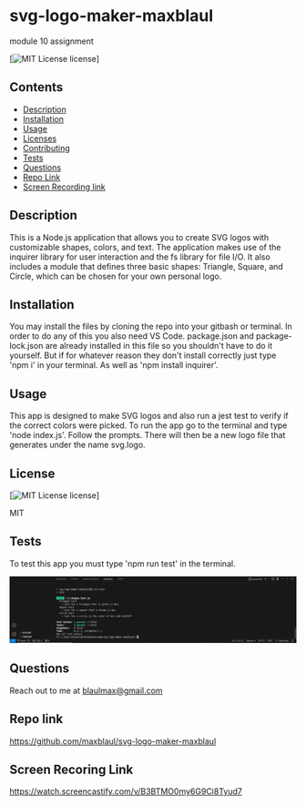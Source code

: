 # svg-logo-maker-maxblaul
module 10 assignment

  [![MIT License license](https://img.shields.io/badge/license-$%7Blicense%7D-blue.svg)]

  ## Contents
  * [Description](#Description)
  * [Installation](#installation)
  * [Usage](#usage)
  * [Licenses](#licenses)
  * [Contributing](#contributing)
  * [Tests](#tests)
  * [Questions](#questions)
  * [Repo Link](#repolink)
  * [Screen Recording link](#screenrecording)

## Description 

This is a Node.js application that allows you to create SVG logos with customizable shapes, colors, and text. The application makes use of the inquirer library for user interaction and the fs library for file I/O. It also includes a module that defines three basic shapes: Triangle, Square, and Circle, which can be chosen for your own personal logo.

## Installation

You may install the files by cloning the repo into your gitbash or terminal. In order to do any of this you also need VS Code. package.json and package-lock.json are already installed in this file so you shouldn't have to do it yourself. But if for whatever reason they don't install correctly just type 'npm i' in your terminal. As well as 'npm install inquirer'.

## Usage 

This app is designed to make SVG logos and also run a jest test to verify if the correct colors were picked. To run the app go to the terminal and type 'node index.js'. Follow the prompts. There will then be a new logo file that generates under the name svg.logo.

## License

  [![MIT License license](https://img.shields.io/badge/license-$%7Blicense%7D-blue.svg)]

  MIT

## Tests

To test this app you must type 'npm run test' in the terminal.

![Test screenshot](<jest test.png>)

## Questions 

Reach out to me at blaulmax@gmail.com

## Repo link

https://github.com/maxblaul/svg-logo-maker-maxblaul


## Screen Recoring Link

https://watch.screencastify.com/v/B3BTMO0my6G9Ci8Tyud7

